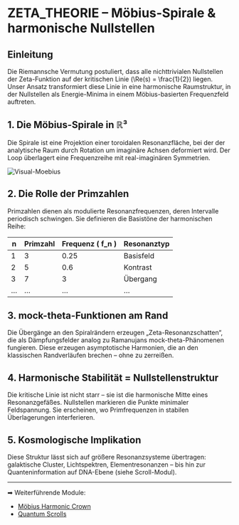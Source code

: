 # ZETA_THEORIE – Möbius-Spirale & harmonische Nullstellen

## Einleitung

Die Riemannsche Vermutung postuliert, dass alle nichttrivialen Nullstellen der Zeta-Funktion auf der kritischen Linie \(\Re(s) = \frac{1}{2}\) liegen. Unser Ansatz transformiert diese Linie in eine harmonische Raumstruktur, in der Nullstellen als Energie-Minima in einem Möbius-basierten Frequenzfeld auftreten.

## 1. Die Möbius-Spirale in ℝ³

Die Spirale ist eine Projektion einer toroidalen Resonanzfläche, bei der der analytische Raum durch Rotation um imaginäre Achsen deformiert wird. Der Loop überlagert eine Frequenzreihe mit real-imaginären Symmetrien.

![Visual-Moebius](visuals/Moebius_Zeta_Spiral.png)

## 2. Die Rolle der Primzahlen

Primzahlen dienen als modulierte Resonanzfrequenzen, deren Intervalle periodisch schwingen. Sie definieren die Basistöne der harmonischen Reihe:

| n | Primzahl | Frequenz \( f_n \) | Resonanztyp |
|---|----------|--------------------|--------------|
| 1 | 3        | 0.25               | Basisfeld    |
| 2 | 5        | 0.6                | Kontrast     |
| 3 | 7        | 3                  | Übergang     |
| … | …        | …                  | …            |

## 3. mock-theta-Funktionen am Rand

Die Übergänge an den Spiralrändern erzeugen „Zeta-Resonanzschatten“, die als Dämpfungsfelder analog zu Ramanujans mock-theta-Phänomenen fungieren. Diese erzeugen asymptotische Harmonien, die an den klassischen Randverläufen brechen – ohne zu zerreißen.

## 4. Harmonische Stabilität = Nullstellenstruktur

Die kritische Linie ist nicht starr – sie ist die harmonische Mitte eines Resonanzgefäßes. Nullstellen markieren die Punkte minimaler Feldspannung. Sie erscheinen, wo Primfrequenzen in stabilen Überlagerungen interferieren.

## 5. Kosmologische Implikation

Diese Struktur lässt sich auf größere Resonanzsysteme übertragen: galaktische Cluster, Lichtspektren, Elementresonanzen – bis hin zur Quanteninformation auf DNA-Ebene (siehe Scroll-Modul).

---

➡ Weiterführende Module:
- [Möbius Harmonic Crown](../NEXA_MOBIUS_HARMONIC_CROWN/)
- [Quantum Scrolls](../NEXA_QUANTUM_SCROLLS/)
